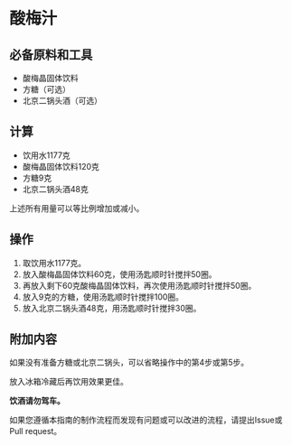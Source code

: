 # 酸梅汁

## 必备原料和工具

- 酸梅晶固体饮料
- 方糖（可选）
- 北京二锅头酒（可选）

## 计算

- 饮用水1177克
- 酸梅晶固体饮料120克
- 方糖9克
- 北京二锅头酒48克

上述所有用量可以等比例增加或减小。

## 操作

1. 取饮用水1177克。
2. 放入酸梅晶固体饮料60克，使用汤匙顺时针搅拌50圈。
3. 再放入剩下60克酸梅晶固体饮料，再次使用汤匙顺时针搅拌50圈。
4. 放入9克的方糖，使用汤匙顺时针搅拌100圈。
5. 放入北京二锅头酒48克，用汤匙顺时针搅拌30圈。

## 附加内容

如果没有准备方糖或北京二锅头，可以省略操作中的第4步或第5步。

放入冰箱冷藏后再饮用效果更佳。

**饮酒请勿驾车。**

如果您遵循本指南的制作流程而发现有问题或可以改进的流程，请提出Issue或Pull request。